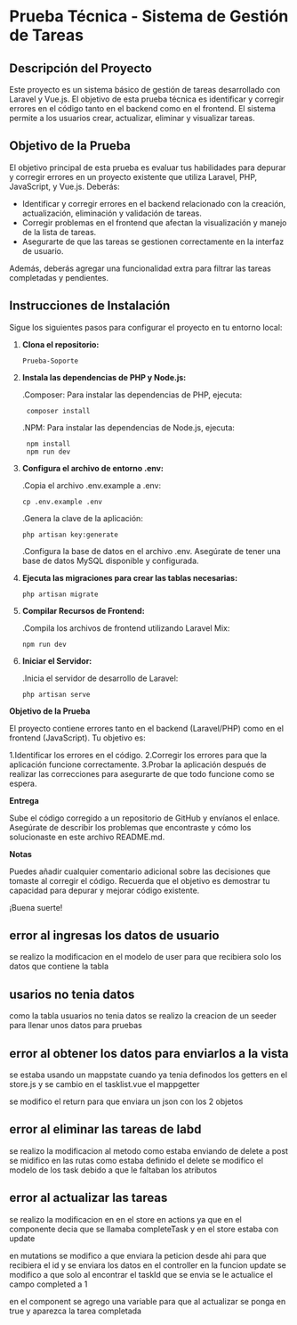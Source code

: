 # Prueba Técnica - Sistema de Gestión de Tareas

## Descripción del Proyecto

Este proyecto es un sistema básico de gestión de tareas desarrollado con Laravel y Vue.js. El objetivo de esta prueba técnica es identificar y corregir errores en el código tanto en el backend como en el frontend. El sistema permite a los usuarios crear, actualizar, eliminar y visualizar tareas.

## Objetivo de la Prueba

El objetivo principal de esta prueba es evaluar tus habilidades para depurar y corregir errores en un proyecto existente que utiliza Laravel, PHP, JavaScript, y Vue.js. Deberás:

- Identificar y corregir errores en el backend relacionado con la creación, actualización, eliminación y validación de tareas.
- Corregir problemas en el frontend que afectan la visualización y manejo de la lista de tareas.
- Asegurarte de que las tareas se gestionen correctamente en la interfaz de usuario.

Además, deberás agregar una funcionalidad extra para filtrar las tareas completadas y pendientes.

## Instrucciones de Instalación

Sigue los siguientes pasos para configurar el proyecto en tu entorno local:


1. **Clona el repositorio:**

       Prueba-Soporte
   
2. **Instala las dependencias de PHP y Node.js:**

   .Composer: Para instalar las dependencias de PHP, ejecuta:
   
        composer install

   .NPM: Para instalar las dependencias de Node.js, ejecuta:

        npm install
        npm run dev

3. **Configura el archivo de entorno .env:**

   .Copia el archivo .env.example a .env:

       cp .env.example .env
   
   .Genera la clave de la aplicación:

       php artisan key:generate
   
   .Configura la base de datos en el archivo .env. Asegúrate de tener una base de datos MySQL disponible y configurada.
   
4. **Ejecuta las migraciones para crear las tablas necesarias:**

       php artisan migrate

5. **Compilar Recursos de Frontend:**

   .Compila los archivos de frontend utilizando Laravel Mix:

       npm run dev

6. **Iniciar el Servidor:**

   .Inicia el servidor de desarrollo de Laravel:

       php artisan serve

       
**Objetivo de la Prueba**

El proyecto contiene errores tanto en el backend (Laravel/PHP) como en el frontend (JavaScript). Tu objetivo es:

 1.Identificar los errores en el código.
 2.Corregir los errores para que la aplicación funcione correctamente.
 3.Probar la aplicación después de realizar las correcciones para asegurarte de que todo funcione como se espera.
 
**Entrega**

Sube el código corregido a un repositorio de GitHub y envíanos el enlace. Asegúrate de describir los problemas que encontraste y cómo los solucionaste en este archivo README.md.

**Notas**

Puedes añadir cualquier comentario adicional sobre las decisiones que tomaste al corregir el código.
Recuerda que el objetivo es demostrar tu capacidad para depurar y mejorar código existente.

¡Buena suerte!

## error al ingresas los datos de usuario

se realizo la modificacion en el modelo de user para que recibiera solo los datos que contiene la tabla 

## usarios no tenia datos

como la tabla usuarios no tenia datos se realizo la creacion de un seeder para llenar unos datos para pruebas
   
## error al obtener los datos para enviarlos a la vista 

se estaba usando un mappstate cuando ya tenia definodos los getters en el store.js y se cambio en el tasklist.vue el mappgetter

se modifico el return para que enviara un json con los 2 objetos 

## error al eliminar las tareas de labd

se realizo la modificacion al metodo como estaba enviando de delete a post
se midifico en las rutas como estaba definido el delete
se modifico el modelo de los task debido a que le faltaban los atributos

## error al actualizar las tareas 

se realizo la modificacion en en el store en actions ya que en el componente decia que se llamaba completeTask
y en el store estaba con update

en mutations se modifico a que enviara la peticion desde ahi para que recibiera el id y se enviara los datos
en el controller en la funcion update se modifico a que solo al encontrar el taskId que se envia se le actualice
el campo completed a 1

en el component se agrego una variable para que al actualizar se ponga en true y aparezca la tarea completada